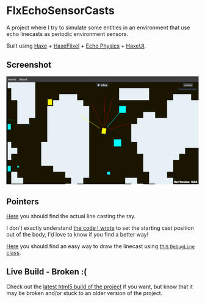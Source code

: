 # FlxEchoSensorCasts

A project where I try to simulate some entities in an environment that use echo linecasts as periodic environment sensors.

Built using [Haxe](https://haxe.org/) + [HaxeFlixel](https://haxeflixel.com/) + [Echo Physics](https://austineast.dev/echo/) + [HaxeUI](http://www.haxeui.org/).

## Screenshot

![image](assets/git/previewPic.png)

## Pointers

[Here](https://github.com/Gioele-Bencivenga/FlxEchoSensorCasts/blob/main/source/entities/AutoEntity.hx#L203) you should find the actual line casting the ray.

I don't exactly understand [the code I wrote](https://github.com/Gioele-Bencivenga/FlxEchoSensorCasts/blob/main/source/entities/AutoEntity.hx#L197) to set the starting cast position out of the body, I'd love to know if you find a better way!


[Here](https://github.com/Gioele-Bencivenga/FlxEchoSensorCasts/blob/main/source/entities/AutoEntity.hx#L219) you should find an easy way to draw the linecast using [this `DebugLine` class](https://github.com/Gioele-Bencivenga/FlxEchoSensorCasts/blob/main/source/utilities/DebugLine.hx).

## Live Build - Broken :(

Check out the [latest html5 build of the project](https://Gioele-Bencivenga.github.io/FlxEchoSensorCasts) if you want, but know that it may be broken and/or stuck to an older version of the project.
